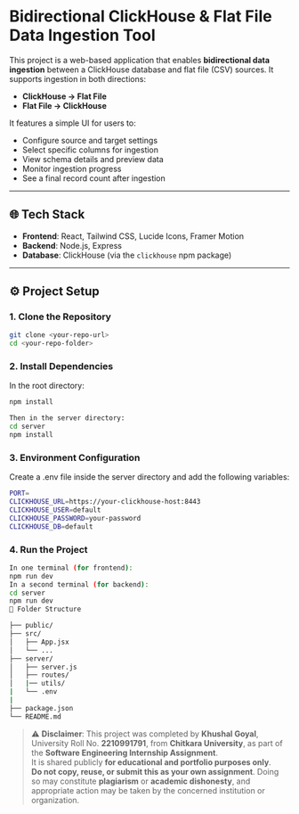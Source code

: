 # Bidirectional ClickHouse & Flat File Data Ingestion Tool

This project is a web-based application that enables **bidirectional data ingestion** between a ClickHouse database and flat file (CSV) sources. It supports ingestion in both directions:

- **ClickHouse → Flat File**
- **Flat File → ClickHouse**

It features a simple UI for users to:
- Configure source and target settings
- Select specific columns for ingestion
- View schema details and preview data
- Monitor ingestion progress
- See a final record count after ingestion

---

## 🌐 Tech Stack

- **Frontend**: React, Tailwind CSS, Lucide Icons, Framer Motion
- **Backend**: Node.js, Express
- **Database**: ClickHouse (via the `clickhouse` npm package)

---


## ⚙️ Project Setup

### 1. Clone the Repository

```bash
git clone <your-repo-url>
cd <your-repo-folder>

```


### 2. Install Dependencies

In the root directory:

```bash
npm install

Then in the server directory:
cd server
npm install

```
### 3. Environment Configuration

Create a .env file inside the server directory and add the following variables:
```bash
PORT=
CLICKHOUSE_URL=https://your-clickhouse-host:8443
CLICKHOUSE_USER=default
CLICKHOUSE_PASSWORD=your-password
CLICKHOUSE_DB=default

```
### 4. Run the Project
```bash
In one terminal (for frontend):
npm run dev
In a second terminal (for backend):
cd server
npm run dev
📁 Folder Structure

├── public/
├── src/
│   ├── App.jsx
│   └── ...
├── server/
│   ├── server.js
│   ├── routes/
│   |── utils/  
|   └── .env
|     
├── package.json
└── README.md
```

> ⚠️ **Disclaimer**: This project was completed by **Khushal Goyal**, University Roll No. **2210991791**, from **Chitkara University**, as part of the **Software Engineering Internship Assignment**.  
> It is shared publicly **for educational and portfolio purposes only**.  
> **Do not copy, reuse, or submit this as your own assignment**. Doing so may constitute **plagiarism** or **academic dishonesty**, and appropriate action may be taken by the concerned institution or organization.



